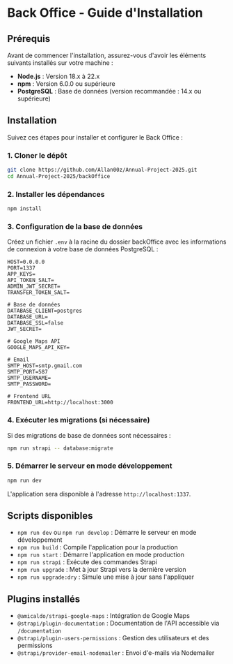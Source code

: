 # Back Office - Guide d'Installation

## Prérequis

Avant de commencer l'installation, assurez-vous d'avoir les éléments suivants installés sur votre machine :

- **Node.js** : Version 18.x à 22.x
- **npm** : Version 6.0.0 ou supérieure
- **PostgreSQL** : Base de données (version recommandée : 14.x ou supérieure)

## Installation

Suivez ces étapes pour installer et configurer le Back Office :

### 1. Cloner le dépôt

```bash
git clone https://github.com/Allan00z/Annual-Project-2025.git
cd Annual-Project-2025/backOffice
```

### 2. Installer les dépendances

```bash
npm install
```

### 3. Configuration de la base de données

Créez un fichier `.env` à la racine du dossier backOffice avec les informations de connexion à votre base de données PostgreSQL :

```env
HOST=0.0.0.0
PORT=1337
APP_KEYS=
API_TOKEN_SALT=
ADMIN_JWT_SECRET=
TRANSFER_TOKEN_SALT=

# Base de données
DATABASE_CLIENT=postgres
DATABASE_URL=
DATABASE_SSL=false
JWT_SECRET=

# Google Maps API
GOOGLE_MAPS_API_KEY=

# Email
SMTP_HOST=smtp.gmail.com
SMTP_PORT=587
SMTP_USERNAME=
SMTP_PASSWORD=

# Frontend URL
FRONTEND_URL=http://localhost:3000
```

### 4. Exécuter les migrations (si nécessaire)

Si des migrations de base de données sont nécessaires :

```bash
npm run strapi -- database:migrate
```

### 5. Démarrer le serveur en mode développement

```bash
npm run dev
```

L'application sera disponible à l'adresse `http://localhost:1337`.

## Scripts disponibles

- `npm run dev` ou `npm run develop` : Démarre le serveur en mode développement
- `npm run build` : Compile l'application pour la production
- `npm run start` : Démarre l'application en mode production
- `npm run strapi` : Exécute des commandes Strapi
- `npm run upgrade` : Met à jour Strapi vers la dernière version
- `npm run upgrade:dry` : Simule une mise à jour sans l'appliquer

## Plugins installés

- `@amicaldo/strapi-google-maps` : Intégration de Google Maps
- `@strapi/plugin-documentation` : Documentation de l'API accessible via `/documentation`
- `@strapi/plugin-users-permissions` : Gestion des utilisateurs et des permissions
- `@strapi/provider-email-nodemailer` : Envoi d'e-mails via Nodemailer